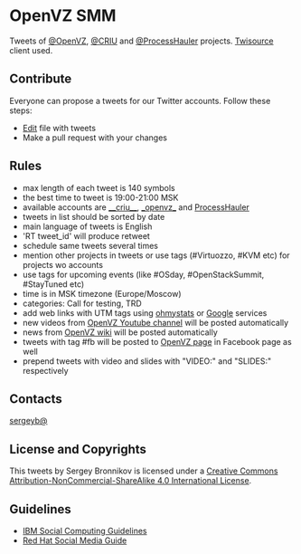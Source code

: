 OpenVZ SMM
==========

Tweets of [@OpenVZ](https://twitter.com/_openvz_), [@CRIU](https://twitter.com/__criu__) and
[@ProcessHauler](https://twitter.com/ProcessHauler) projects.
[Twisource](https://github.com/ligurio/twisource) client used.

## Contribute

Everyone can propose a tweets for our Twitter accounts. Follow these steps:

- [Edit](https://github.com/ligurio/openvz-smm/edit/master/tweets.yml) file with tweets
- Make a pull request with your changes

## Rules

- max length of each tweet is 140 symbols
- the best time to tweet is 19:00-21:00 MSK
- available accounts are [\_\_criu\_\_](https://twitter.com/__criu__ ), [\_openvz\_](https://twitter.com/_openvz_) and [ProcessHauler](https://twitter.com/ProcessHauler)
- tweets in list should be sorted by date
- main language of tweets is English
- 'RT tweet\_id' will produce retweet
- schedule same tweets several times
- mention other projects in tweets or use tags (#Virtuozzo, #KVM etc) for projects wo accounts
- use tags for upcoming events (like #OSday, #OpenStackSummit, #StayTuned etc)
- time is in MSK timezone (Europe/Moscow)
- categories: Call for testing, TRD
- add web links with UTM tags using [ohmystats](https://ohmystats.com/utm) or [Google](https://goo.gl/zu4WVG) services
- new videos from [OpenVZ Youtube channel](http://www.youtube.com/c/OpenVZorg) will be posted automatically
- news from [OpenVZ wiki](https://openvz.org/News/updates) will be posted automatically
- tweets with tag #fb will be posted to [OpenVZ page](https://www.facebook.com/openvz.org) in Facebook page as well
- prepend tweets with video and slides with "VIDEO:" and "SLIDES:" respectively

## Contacts                               

[sergeyb@](https://twitter.com/estet)

## License and Copyrights

This tweets by Sergey Bronnikov is licensed under a [Creative Commons
Attribution-NonCommercial-ShareAlike 4.0 International
License](http://creativecommons.org/licenses/by-nc-sa/4.0/).

## Guidelines

- [IBM Social Computing Guidelines](https://www.ibm.com/blogs/zz/en/guidelines.html)
- [Red Hat Social Media Guide](http://brand.redhat.com/applications/social-media/)
